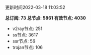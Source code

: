 更新时间2022-03-18 11:03:52

**总订阅: 73**
**总节点: 5861**
**有效节点: 4030**
- v2ray节点: 251
- ss节点: 3617
- ssr节点: 56
- trojan节点: 106
